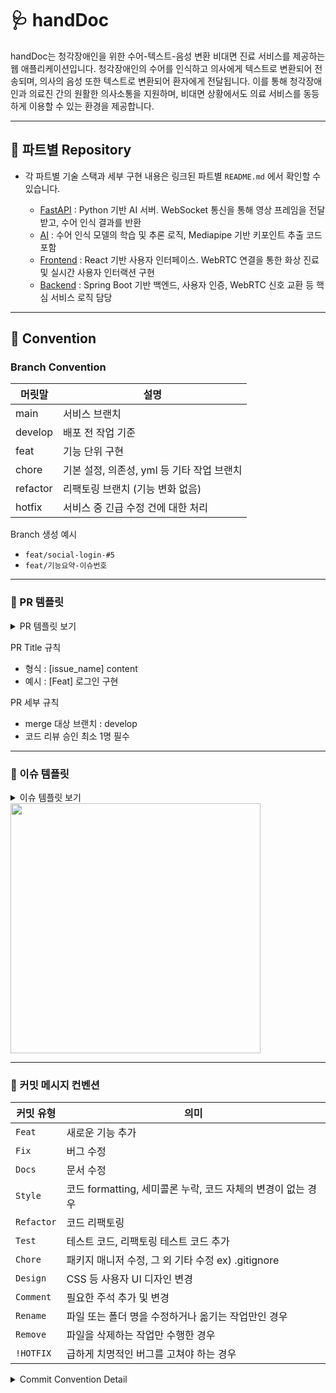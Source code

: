 # 🩺 handDoc 

handDoc는 청각장애인을 위한 수어-텍스트-음성 변환 비대면 진료 서비스를 제공하는 웹 애플리케이션입니다. 청각장애인의 수어를 인식하고 의사에게 텍스트로 변환되어 전송되며, 의사의 음성 또한 텍스트로 변환되어 환자에게 전달됩니다. 이를 통해 청각장애인과 의료진 간의 원활한 의사소통을 지원하며, 비대면 상황에서도 의료 서비스를 동등하게 이용할 수 있는 환경을 제공합니다.

---
## 📂 파트별 Repository 
- 각 파트별 기술 스택과 세부 구현 내용은 링크된 파트별 `README.md` 에서 확인할 수 있습니다.

  - [FastAPI](https://github.com/3-NoPainNoGain/FastAPI) : Python 기반 AI 서버. WebSocket 통신을 통해 영상 프레임을 전달받고, 수어 인식 결과를 반환 
  - [AI](https://github.com/3-NoPainNoGain/AI) : 수어 인식 모델의 학습 및 추론 로직, Mediapipe 기반 키포인트 추출 코드 포함 
  - [Frontend](https://github.com/3-NoPainNoGain/FE) : React 기반 사용자 인터페이스. WebRTC 연결을 통한 화상 진료 및 실시간 사용자 인터랙션 구현 
  - [Backend](https://github.com/3-NoPainNoGain/BE) : Spring Boot 기반 백엔드, 사용자 인증, WebRTC 신호 교환 등 핵심 서비스 로직 담당

--- 
## 📌 Convention 
### Branch Convention 
| 머릿말 | 설명 |
| --- | --- |
| main | 서비스 브랜치 |
| develop | 배포 전 작업 기준 |
| feat | 기능 단위 구현 |
| chore | 기본 설정, 의존성, yml 등 기타 작업 브랜치 | 
| refactor | 리팩토링 브랜치 (기능 변화 없음) | 
| hotfix | 서비스 중 긴급 수정 건에 대한 처리 | 

Branch 생성 예시 
- `feat/social-login-#5`
- `feat/기능요약-이슈번호`

---
### 🤝  PR 템플릿
<details>
<summary> PR 템플릿 보기</summary>
  
```
## 🪺 Summary


## 🌱 Issue Number
<!-- #뒤에 이슈넘버 써주시면 자동으로 이슈페이지 연결이 됩니다!-->
- #


## 🙏 To Reviewers

```
</details>

PR Title 규칙 
- 형식 : [issue_name] content
- 예시 : [Feat] 로그인 구현

PR 세부 규칙 
- merge 대상 브랜치 : develop
- 코드 리뷰 승인 최소 1명 필수

---
### 🤝  이슈 템플릿 
<details>
<summary> 이슈 템플릿 보기</summary>
  
```  
---
name: 이슈 생성 템플릿
about: 해당 이슈 생성 템플릿을 사용하여 이슈를 생성해주세요.
title: ''
labels: ''
assignees: ''
---

## Description
해당 이슈에 대한 설명
## Changes
### 변경 사항 제목
- [ ] 세부 사항 1
- [ ] 세부 사항 2
## API
| URL                | method | Usage                | Authorization Needed |
| ------------------ | ------ | -------------------- | -------------------- |
| api 경로       | POST| API 용도| 인가 필요성                    |
## Additional context
추가적인 내용

```
</details>

<img src="https://github.com/user-attachments/assets/88589376-4644-46b5-94fe-dc913cb72db0" width="400"/>

---

### 🤝 커밋 메시지 컨벤션 

| 커밋 유형 | 의미 |
| --- | --- |
| `Feat` | 새로운 기능 추가 |
| `Fix` | 버그 수정 |
| `Docs` | 문서 수정 |
| `Style` | 코드 formatting, 세미콜론 누락, 코드 자체의 변경이 없는 경우 |
| `Refactor` | 코드 리팩토링 |
| `Test` | 테스트 코드, 리팩토링 테스트 코드 추가 |
| `Chore` | 패키지 매니저 수정, 그 외 기타 수정 ex) .gitignore |
| `Design` | CSS 등 사용자 UI 디자인 변경 |
| `Comment` | 필요한 주석 추가 및 변경 |
| `Rename` | 파일 또는 폴더 명을 수정하거나 옮기는 작업만인 경우 |
| `Remove` | 파일을 삭제하는 작업만 수행한 경우 |
| `!HOTFIX` | 급하게 치명적인 버그를 고쳐야 하는 경우 |

<details> 
<summary>Commit Convention Detail</summary>

1. 커밋 유형 지정
- 커밋 유형은 영어 대문자로 작성하기
2. 제목과 본문을 빈행으로 분리
- 커밋 유형 이후 제목과 본문을 한글로 작성하여 내용이 잘 전달될 수 있도록 할 것
- 본문에는 변경한 내용과 이유 설명 (어떻게 보다는 무엇 & 왜를 설명)
3. 제목 첫 글자는 대문자로, 끝에는 `.` 금지
4. 제목은 영문 기준 50자 이내로 할 것
5. 마지막에 이슈번호 추가하기
6. 자신의 코드가 직관적으로 바로 파악할 수 있다고 생각하지 말자
7. 여러 가지 항목이 있다면 글머리 기호를 통해 가독성 높이기
```
- 변경 내용 1
- 변경 내용 2
- 변경 내용 3
```
8. 예시
```
BE
커밋유형: 기능 설명 (#이슈번호)
ex) Feat: 로그인 기능 구현 (#5)

FE
커밋유형: 기능 설명 (#이슈번호)
ex) Feat: 로그인 기능 구현 (#5)
```
</details>
